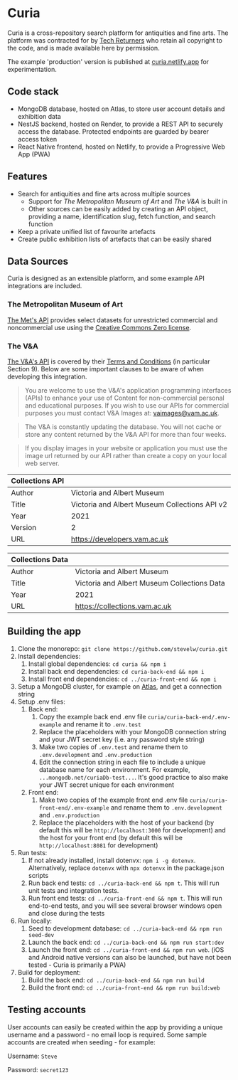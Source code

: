 # Curia

Curia is a cross-repository search platform for antiquities and fine arts. The platform was contracted for by [Tech Returners](https://www.techreturners.com) who retain all copyright to the code, and is made available here by permission.

The example 'production' version is published at [curia.netlify.app](https://curia.netlify.app) for experimentation.

## Code stack

- MongoDB database, hosted on Atlas, to store user account details and exhibition data
- NestJS backend, hosted on Render, to provide a REST API to securely access the database. Protected endpoints are guarded by bearer access token
- React Native frontend, hosted on Netlify, to provide a Progressive Web App (PWA)

## Features

- Search for antiquities and fine arts across multiple sources
  - Support for _The Metropolitan Museum of Art_ and _The V&A_ is built in
  - Other sources can be easily added by creating an API object, providing a name, identification slug, fetch function, and search function
- Keep a private unified list of favourite artefacts
- Create public exhibition lists of artefacts that can be easily shared

## Data Sources

Curia is designed as an extensible platform, and some example API integrations are included.

### The Metropolitan Museum of Art

[The Met's API](https://metmuseum.github.io) provides select datasets for unrestricted commercial and noncommercial use using the [Creative Commons Zero license](https://creativecommons.org/publicdomain/zero/1.0/).

### The V&A

[The V&A's API](https://developers.vam.ac.uk) is covered by their [Terms and Conditions](https://www.vam.ac.uk/info/va-websites-terms-conditions) (in particular Section 9). Below are some important clauses to be aware of when developing this integration.

> You are welcome to use the V&A's application programming interfaces (APIs) to enhance your use of Content for non-commercial personal and educational purposes. If you wish to use our APIs for commercial purposes you must contact V&A Images at: vaimages@vam.ac.uk.

> The V&A is constantly updating the database. You will not cache or store any content returned by the V&A API for more than four weeks.

> If you display images in your website or application you must use the image url returned by our API rather than create a copy on your local web server.

| Collections API |                                               |
| --------------- | --------------------------------------------- |
| Author          | Victoria and Albert Museum                    |
| Title           | Victoria and Albert Museum Collections API v2 |
| Year            | 2021                                          |
| Version         | 2                                             |
| URL             | https://developers.vam.ac.uk                  |

| Collections Data |                                             |
| ---------------- | ------------------------------------------- |
| Author           | Victoria and Albert Museum                  |
| Title            | Victoria and Albert Museum Collections Data |
| Year             | 2021                                        |
| URL              | https://collections.vam.ac.uk               |

## Building the app

1. Clone the monorepo: `git clone https://github.com/stevelw/curia.git`
2. Install dependencies:
   1. Install global dependencies: `cd curia && npm i`
   2. Install back end dependencies: `cd curia-back-end && npm i`
   3. Install front end dependencies: `cd ../curia-front-end && npm i`
3. Setup a MongoDB cluster, for example on [Atlas](https://www.mongodb.com/docs/atlas/), and get a connection string
4. Setup .env files:
   1. Back end:
      1. Copy the example back end .env file `curia/curia-back-end/.env-example` and rename it to `.env.test`
      2. Replace the placeholders with your MongoDB connection string and your JWT secret key (i.e. any password style string)
      3. Make two copies of `.env.test` and rename them to `.env.development` and `.env.production`
      4. Edit the connection string in each file to include a unique database name for each environment. For example, `...mongodb.net/curiaDb-test...`. It's good practice to also make your JWT secret unique for each environment
   2. Front end:
      1. Make two copies of the example front end .env file `curia/curia-front-end/.env-example` and rename them to `.env.development` and `.env.production`
      2. Replace the placeholders with the host of your backend (by default this will be `http://localhost:3000` for development) and the host for your front end (by default this will be `http://localhost:8081` for development)
5. Run tests:
   1. If not already installed, install dotenvx: `npm i -g dotenvx`. Alternatively, replace `dotenvx` with `npx dotenvx` in the package.json scripts
   2. Run back end tests: `cd ../curia-back-end && npm t`. This will run unit tests and integration tests.
   3. Run front end tests: `cd ../curia-front-end && npm t`. This will run end-to-end tests, and you will see several browser windows open and close during the tests
6. Run locally:
   1. Seed to development database: `cd ../curia-back-end && npm run seed-dev`
   2. Launch the back end: `cd ../curia-back-end && npm run start:dev`
   3. Launch the front end: `cd ../curia-front-end && npm run web`. (iOS and Android native versions can also be launched, but have not been tested - Curia is primarily a PWA)
7. Build for deployment:
   1. Build the back end: `cd ../curia-back-end && npm run build`
   2. Build the front end: `cd ../curia-front-end && npm run build:web`

## Testing accounts

User accounts can easily be created within the app by providing a unique username and a password - no email loop is required. Some sample accounts are created when seeding - for example:

Username: `Steve`

Password: `secret123`
